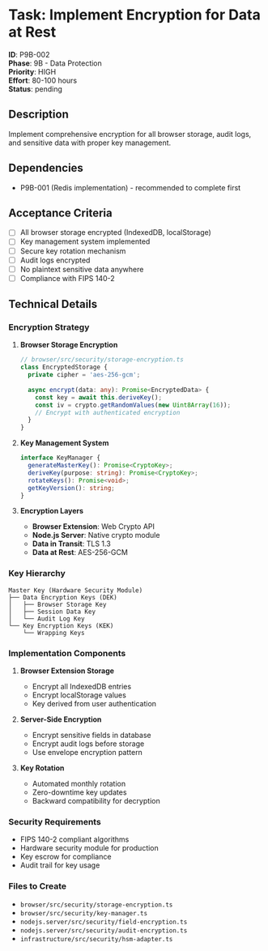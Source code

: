 # Task: Implement Encryption for Data at Rest

**ID**: P9B-002  
**Phase**: 9B - Data Protection  
**Priority**: HIGH  
**Effort**: 80-100 hours  
**Status**: pending

## Description
Implement comprehensive encryption for all browser storage, audit logs, and sensitive data with proper key management.

## Dependencies
- P9B-001 (Redis implementation) - recommended to complete first

## Acceptance Criteria
- [ ] All browser storage encrypted (IndexedDB, localStorage)
- [ ] Key management system implemented
- [ ] Secure key rotation mechanism
- [ ] Audit logs encrypted
- [ ] No plaintext sensitive data anywhere
- [ ] Compliance with FIPS 140-2

## Technical Details

### Encryption Strategy

1. **Browser Storage Encryption**
   ```typescript
   // browser/src/security/storage-encryption.ts
   class EncryptedStorage {
     private cipher = 'aes-256-gcm';
     
     async encrypt(data: any): Promise<EncryptedData> {
       const key = await this.deriveKey();
       const iv = crypto.getRandomValues(new Uint8Array(16));
       // Encrypt with authenticated encryption
     }
   }
   ```

2. **Key Management System**
   ```typescript
   interface KeyManager {
     generateMasterKey(): Promise<CryptoKey>;
     deriveKey(purpose: string): Promise<CryptoKey>;
     rotateKeys(): Promise<void>;
     getKeyVersion(): string;
   }
   ```

3. **Encryption Layers**
   - **Browser Extension**: Web Crypto API
   - **Node.js Server**: Native crypto module
   - **Data in Transit**: TLS 1.3
   - **Data at Rest**: AES-256-GCM

### Key Hierarchy
```
Master Key (Hardware Security Module)
├── Data Encryption Keys (DEK)
│   ├── Browser Storage Key
│   ├── Session Data Key
│   └── Audit Log Key
└── Key Encryption Keys (KEK)
    └── Wrapping Keys
```

### Implementation Components

1. **Browser Extension Storage**
   - Encrypt all IndexedDB entries
   - Encrypt localStorage values
   - Key derived from user authentication

2. **Server-Side Encryption**
   - Encrypt sensitive fields in database
   - Encrypt audit logs before storage
   - Use envelope encryption pattern

3. **Key Rotation**
   - Automated monthly rotation
   - Zero-downtime key updates
   - Backward compatibility for decryption

### Security Requirements
- FIPS 140-2 compliant algorithms
- Hardware security module for production
- Key escrow for compliance
- Audit trail for key usage

### Files to Create
- `browser/src/security/storage-encryption.ts`
- `browser/src/security/key-manager.ts`
- `nodejs.server/src/security/field-encryption.ts`
- `nodejs.server/src/security/audit-encryption.ts`
- `infrastructure/src/security/hsm-adapter.ts`